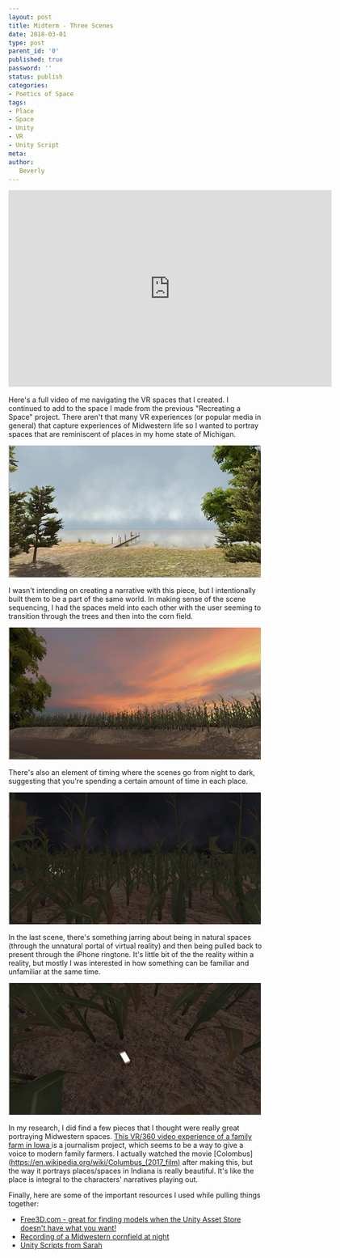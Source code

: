 ```yaml
---
layout: post
title: Midterm - Three Scenes
date: 2018-03-01
type: post
parent_id: '0'
published: true
password: ''
status: publish
categories:
- Poetics of Space
tags:
- Place
- Space
- Unity
- VR
- Unity Script
meta:
author:
   Beverly
---
```

<div class="responsive-container"><iframe src="https://player.vimeo.com/video/258152957" width="640" height="389" frameborder="0" webkitallowfullscreen mozallowfullscreen allowfullscreen></iframe></div>

Here's a full video of me navigating the VR spaces that I created. I continued to add to the space I made from the previous "Recreating a Space" project. There aren't that many VR experiences (or popular media in general) that capture experiences of Midwestern life so I wanted to portray spaces that are reminiscent of places in my home state of Michigan.

![lake scene](../assets/tpos/scene-1.jpg)

I wasn't intending on creating a narrative with this piece, but I intentionally built them to be a part of the same world. In making sense of the scene sequencing, I had the spaces meld into each other with the user seeming to transition through the trees and then into the corn field.

![road scene](../assets/tpos/scene-2.jpg)

There's also an element of timing where the scenes go from night to dark, suggesting that you're spending a certain amount of time in each place.

![corn field 1](../assets/tpos/scene-3a.jpg)

In the last scene, there's something jarring about being in natural spaces (through the unnatural portal of virtual reality) and then being pulled back to present through the iPhone ringtone. It's little bit of the the reality within a reality, but mostly I was interested in how something can be familiar and unfamiliar at the same time.

![corn field 2](../assets/tpos/scene-3b.jpg)

<!--more-->

In my research, I did find a few pieces that I thought were really great portraying Midwestern spaces. [This VR/360 video experience of a family farm in Iowa ](https://www.desmoinesregister.com/story/money/agriculture/2014/09/17/harvest-of-change-virtual-farm-virtual-reality/15785377/) is a journalism project, which seems to be a way to give a voice to modern family farmers. I actually watched the movie [Colombus](https://en.wikipedia.org/wiki/Columbus_(2017_film) after making this, but the way it portrays places/spaces in Indiana is really beautiful. It's like the place is integral to the characters' narratives playing out.

Finally, here are some of the important resources I used while pulling things together:
* [Free3D.com - great for finding models when the Unity Asset Store doesn't have what you want!](https://free3d.com)
* [Recording of a Midwestern cornfield at night]( https://freesound.org/people/kvgarlic/sounds/244508/)
* [Unity Scripts from Sarah](https://docs.google.com/document/d/1XR7Xl0d_jen3r0zTQe3AkXURpuW6-fJmSO-sejT3OUM/)
